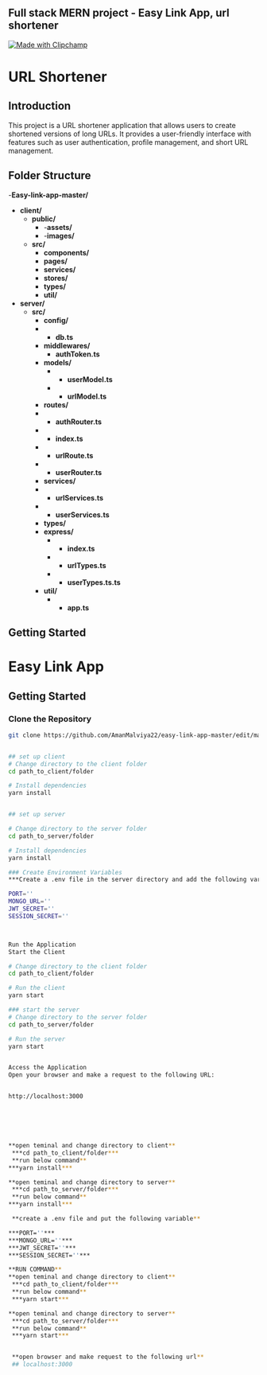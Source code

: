 ## Full stack MERN project - Easy Link App, url shortener


[![Made with Clipchamp](https://clipchamp.com/e.svg)](https://clipchamp.com/watch/Do9UOciGzYv?utm_source=embed&utm_medium=embed&utm_campaign=watch)

# URL Shortener

## Introduction

This project is a URL shortener application that allows users to create shortened versions of long URLs. It provides a user-friendly interface with features such as user authentication, profile management, and short URL management.
## Folder Structure

-**Easy-link-app-master/**
- **client/**
  - **public/**
     - -**assets/**
     - -**images/**
  - **src/**
    - **components/**
    - **pages/**
    - **services/**   
    - **stores/** 
    - **types/**   
    - **util/**
- **server/**
  - **src/**    
    - **config/**
     - - **db.ts**
    - **middlewares/**
        - **authToken.ts**
    - **models/**
      - - **userModel.ts**
      - - **urlModel.ts**
     - **routes/**
     - -  **authRouter.ts**
     - -  **index.ts**
     - -  **urlRoute.ts**
     - -  **userRouter.ts**
     - **services/**
      - - **urlServices.ts**
      - - **userServices.ts**
     - **types/**
      - **express/**
        - - **index.ts**
        - - **urlTypes.ts**
        - - **userTypes.ts.ts**   
     - **util/**
       - - **app.ts**






## Getting Started

# Easy Link App

## Getting Started

### Clone the Repository

```bash
git clone https://github.com/AmanMalviya22/easy-link-app-master/edit/main/


## set up client
# Change directory to the client folder
cd path_to_client/folder

# Install dependencies
yarn install


## set up server

# Change directory to the server folder
cd path_to_server/folder

# Install dependencies
yarn install

### Create Environment Variables
***Create a .env file in the server directory and add the following variables:***

PORT=''
MONGO_URL=''
JWT_SECRET=''
SESSION_SECRET=''



Run the Application
Start the Client

# Change directory to the client folder
cd path_to_client/folder

# Run the client
yarn start

### start the server
# Change directory to the server folder
cd path_to_server/folder

# Run the server
yarn start


Access the Application
Open your browser and make a request to the following URL:


http://localhost:3000






**open teminal and change directory to client**
 ***cd path_to_client/folder***
 **run below command**
***yarn install***

**open teminal and change directory to server**
 ***cd path_to_server/folder***
 **run below command**
***yarn install***

 **create a .env file and put the following variable**

***PORT=''***
***MONGO_URL=''***
***JWT_SECRET=''***
***SESSION_SECRET=''***

**RUN COMMAND**
**open teminal and change directory to client**
 ***cd path_to_client/folder***
 **run below command**
 ***yarn start***

**open teminal and change directory to server**
 ***cd path_to_server/folder***
 **run below command**
 ***yarn start***


 **open browser and make request to the following url**
 ## localhost:3000


